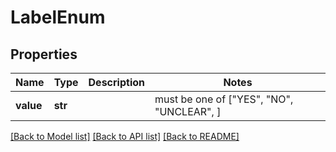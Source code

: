 # LabelEnum


## Properties
Name | Type | Description | Notes
------------ | ------------- | ------------- | -------------
**value** | **str** |  |  must be one of ["YES", "NO", "UNCLEAR", ]

[[Back to Model list]](../README.md#documentation-for-models) [[Back to API list]](../README.md#documentation-for-api-endpoints) [[Back to README]](../README.md)


